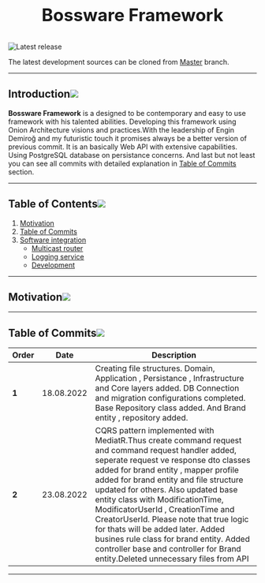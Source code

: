 
<h1 align="center" style="display: block; font-size: 2.5em; font-weight: bold; margin-block-start: 1em; margin-block-end: 1em;">
  <br><br><strong>Bossware Framework</strong>
</h1>

![Latest release](https://img.shields.io/github/v/release/aregtech/areg-sdk?label=%20%F0%9F%93%A3%20Latest%20release&style=flat&logoColor=b0c0c0&labelColor=363D44)

The latest development sources can be cloned from [Master](https://github.com/atbostan/BosswareFramework/tree/master) branch.

---

## Introduction[![](./docs/img/pin.svg)](#introduction)

**Bossware Framework** is a designed to be contemporary and easy to use framework with his talented abilities. Developing this framework using Onion Architecture visions and practices.With the leadership of Engin Demiroğ and my futuristic touch it promises always be a better version of previous commit. It is an basically Web API with extensive capabilities. Using PostgreSQL database on persistance concerns. And last but not least you can see all commits with detailed explanation in [Table of Commits](#table-of-commits) section.   

---

## Table of Contents[![](./docs/img/pin.svg)](#table-of-contents)
1. [Motivation](#motivation)
2. [Table of Commits](#table-of-commits)
3. [Software integration](#software-integration)
   - [Multicast router](#mulitcast-router)
   - [Logging service](#logging-service)
   - [Development](#development)


---

## Motivation[![](./docs/img/pin.svg)](#motivation)



---

## Table of Commits[![](./docs/img/pin.svg)](#table-of-commits)

| Order | Date | Description |
| --- | --- | --- |
| **1** | 18.08.2022 | Creating file structures. Domain, Application , Persistance , Infrastructure and Core layers added. DB Connection and migration configurations completed. Base Repository class added. And Brand entity , repository added. |
| **2** | 23.08.2022 | CQRS pattern implemented with MediatR.Thus create command request and command request handler added, seperate request ve response dto classes added for brand entity , mapper profile added for brand entity and file structure updated for others. Also updated base entity class with ModificationTime, ModificatorUserId , CreationTime and CreatorUserId. Please note that true logic for thats will be added later. Added busines rule class for brand entity. Added controller base and controller for Brand entity.Deleted unnecessary files from API|
---
